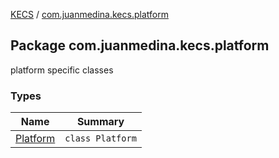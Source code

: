 [KECS](../index.md) / [com.juanmedina.kecs.platform](./index.md)

## Package com.juanmedina.kecs.platform

platform specific classes

### Types

| Name | Summary |
|---|---|
| [Platform](-platform/index.md) | `class Platform` |
